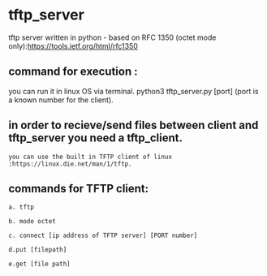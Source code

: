 # tftp_server
tftp server written in python - based on RFC 1350 (octet mode only):https://tools.ietf.org/html/rfc1350 

## command for execution :
   you can run it in linux OS via terminal.
   python3 tftp_server.py [port]
  (port is a known number for the client).
  
## in order to recieve/send files between client and tftp_server you need a tftp_client.
    
    you can use the built in TFTP client of linux :https://linux.die.net/man/1/tftp.

## commands for TFTP client:

    a. tftp
    
    b. mode octet
    
    c. connect [ip address of TFTP server] [PORT number]
    
    d.put [filepath]
    
    e.get [file path]
